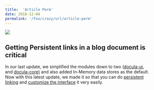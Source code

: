 ```yaml
---
title:  'Article Perm'
date: 2018-12-04
permalink: '/foo/crazy/url/article-perm'
---
```


![](images/Docula_%20Persistent%20Links%20and%20Styles%201.jpeg)

## Getting Persistent links in a blog document is critical

In our last update, we simplified the modules down to two (<u>[docula-ui](https://www.npmjs.com/package/docula-ui)</u>, and <u>[docula-core](https://www.npmjs.com/package/docula-core))</u> and also added In-Memory data stores as the default. Now with this latest update, we made it so that you can do <u>[persistent linking](https://docu.la/docs/article/configuration/deeplinks)</u> and <u>[customize the interface](https://docu.la/docs/article/configuration/customization)</u> it very easily.


